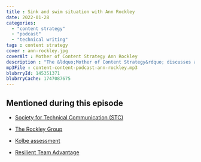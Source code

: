 ```yaml
---
title : Sink and swim situation with Ann Rockley
date: 2022-01-28
categories:
  - "content strategy"
  - "podcast"
  - "technical writing"
tags : content strategy
cover : ann-rockley.jpg
coverAlt : Mother of Content Strategy Ann Rockley
description : "The &ldquo;Mother of Content Strategy&rdquo; discusses a 30+ year consulting career, pivoting to a new business, and more."
mp3File : content-content-podcast-ann-rockley.mp3
blubrryId: 145351371
blubrryCache: 1747087675
---
```

## Mentioned during this episode

- [Society for Technical Communication (STC)](https://www.stc.org)

- [The Rockley Group](https://rockley.com/)

- [Kolbe assessment](https://www.kolbe.com/kolbe-a-index/)

- [Resilient Team Advantage](http://rockley.com/rockley-resilient-team-advantage/)
